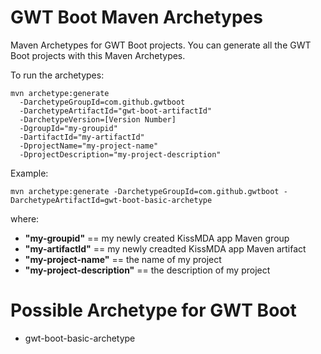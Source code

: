 # GWT Boot Maven Archetypes
Maven Archetypes for GWT Boot projects. You can generate all the GWT Boot projects with this Maven Archetypes.

To run the archetypes:

```
mvn archetype:generate 
  -DarchetypeGroupId=com.github.gwtboot 
  -DarchetypeArtifactId="gwt-boot-artifactId" 
  -DarchetypeVersion=[Version Number] 
  -DgroupId="my-groupid" 
  -DartifactId="my-artifactId"
  -DprojectName="my-project-name"
  -DprojectDescription="my-project-description"
```

Example:
```
mvn archetype:generate -DarchetypeGroupId=com.github.gwtboot -DarchetypeArtifactId=gwt-boot-basic-archetype 
```

where:
 * **"my-groupid"** == my newly created KissMDA app Maven group
 * **"my-artifactId"** == my newly creadted KissMDA app Maven artifact
 * **"my-project-name"** == the name of my project
 * **"my-project-description"** == the description of my project

 # Possible Archetype for GWT Boot
 * gwt-boot-basic-archetype

 

 
